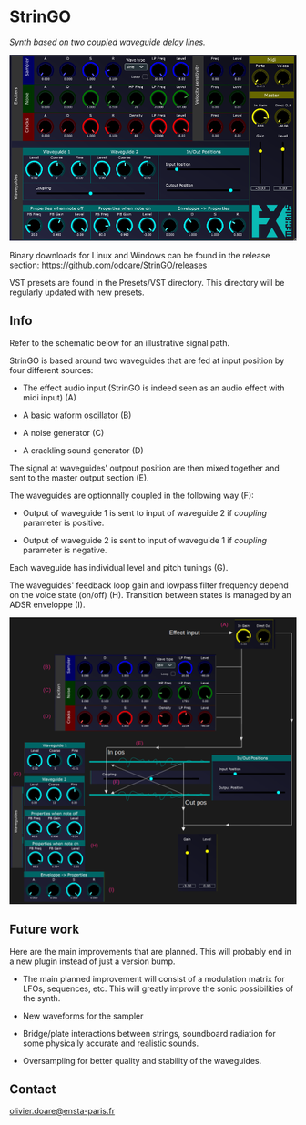 # StrinGO

_Synth based on two coupled waveguide delay lines._

![image info](./doc/StrinGO_screen.png)

Binary downloads for Linux and Windows can be found in the release section:
https://github.com/odoare/StrinGO/releases

VST presets are found in the Presets/VST directory. This directory will be regularly updated with new presets.

## Info

Refer to the schematic below for an illustrative signal path.

StrinGO is based around two waveguides that are fed at input position by four different sources:

- The effect audio input (StrinGO is indeed seen as an audio effect with midi input) (A)

- A basic waform oscillator (B)

- A noise generator (C)

- A crackling sound generator (D)

The signal at waveguides' outpout position are then mixed together and sent to the master output section (E). 

The waveguides are optionnally coupled in the following way (F):

- Output of waveguide 1 is sent to input of waveguide 2 if _coupling_ parameter is positive.

- Output of waveguide 2 is sent to input of waveguide 1 if _coupling_ parameter is negative.

Each waveguide has individual level and pitch tunings (G).

The waveguides' feedback loop gain and lowpass filter frequency depend on the voice state (on/off) (H). Transition between states is managed by an ADSR enveloppe (I).

![image info](./doc/signal_path.png)

## Future work

Here are the main improvements that are planned. This will probably end in a new plugin instead of just a version bump.

- The main planned improvement will consist of a modulation matrix for LFOs, sequences, etc. This will greatly improve the sonic possibilities of the synth.

- New waveforms for the sampler

- Bridge/plate interactions between strings, soundboard radiation for some physically accurate and realistic sounds.

- Oversampling for better quality and stability of the waveguides.

## Contact

olivier.doare@ensta-paris.fr
